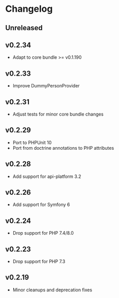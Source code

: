 # Changelog

## Unreleased

## v0.2.34

* Adapt to core bundle >= v0.1.190

## v0.2.33

* Improve DummyPersonProvider

## v0.2.31

* Adjust tests for minor core bundle changes

## v0.2.29

* Port to PHPUnit 10
* Port from doctrine annotations to PHP attributes

## v0.2.28

* Add support for api-platform 3.2

## v0.2.26

* Add support for Symfony 6

## v0.2.24

* Drop support for PHP 7.4/8.0

## v0.2.23

* Drop support for PHP 7.3

## v0.2.19

* Minor cleanups and deprecation fixes